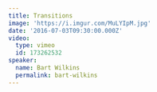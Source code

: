 ```yaml
---
title: Transitions
image: 'https://i.imgur.com/MuLYIpM.jpg'
date: '2016-07-03T09:30:00.000Z'
video:
  type: vimeo
  id: 173262532
speaker:
  name: Bart Wilkins
  permalink: bart-wilkins
---
```


